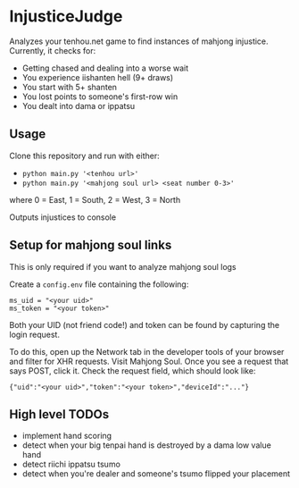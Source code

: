 
# InjusticeJudge

Analyzes your tenhou.net game to find instances of mahjong injustice. Currently, it checks for:

- Getting chased and dealing into a worse wait
- You experience iishanten hell (9+ draws)
- You start with 5+ shanten
- You lost points to someone's first-row win
- You dealt into dama or ippatsu

## Usage

Clone this repository and run with either:

- `python main.py '<tenhou url>'`
- `python main.py '<mahjong soul url> <seat number 0-3>'`

where 0 = East, 1 = South, 2 = West, 3 = North

Outputs injustices to console

## Setup for mahjong soul links

This is only required if you want to analyze mahjong soul logs

Create a `config.env` file containing the following:

    ms_uid = "<your uid>"
    ms_token = "<your token>"

Both your UID (not friend code!) and token can be found by capturing the login request.

To do this, open up the Network tab in the developer tools of your browser and filter for XHR requests.
Visit Mahjong Soul. Once you see a request that says POST, click it.
Check the request field, which should look like:

    {"uid":"<your uid>","token":"<your token>","deviceId":"..."}

## High level TODOs

- implement hand scoring
- detect when your big tenpai hand is destroyed by a dama low value hand
- detect riichi ippatsu tsumo
- detect when you're dealer and someone's tsumo flipped your placement
